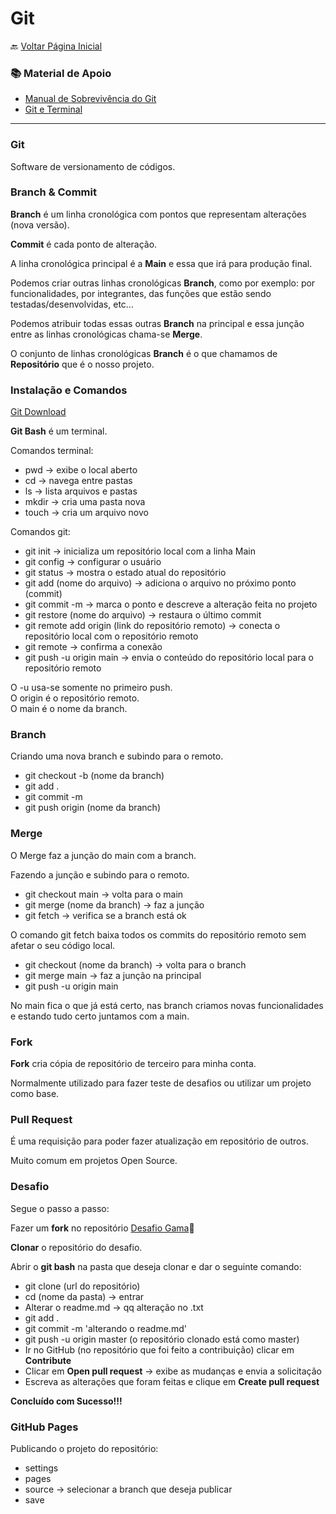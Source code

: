 # Git

🔙 [Voltar Página Inicial](https://github.com/brseghese/vtex-hiring-coders-3)

### 📚 Material de Apoio

- [Manual de Sobrevivência do Git](https://drive.google.com/file/d/1PhH6-s7IjDvmKwUB7oiFvK4MEA9loSlA/view)
- [Git e Terminal](https://drive.google.com/file/d/1MUyj7e9VJtrY77B3D8xkhzS4dQq7mqLG/view)

---

### Git

Software de versionamento de códigos.

### Branch & Commit

**Branch** é um linha cronológica com pontos que representam alterações (nova versão).

**Commit** é cada ponto de alteração.

A linha cronológica principal é a **Main** e essa que irá para produção final.

Podemos criar outras linhas cronológicas **Branch**, como por exemplo: por funcionalidades, por integrantes, das funções que estão sendo testadas/desenvolvidas, etc...

Podemos atribuir todas essas outras **Branch** na principal e essa junção entre as linhas cronológicas chama-se **Merge**.

O conjunto de linhas cronológicas **Branch** é o que chamamos de **Repositório** que é o nosso projeto.

### Instalação e Comandos

[Git Download](https://git-scm.com/downloads)

**Git Bash** é um terminal.

Comandos terminal:

- pwd -> exibe o local aberto
- cd -> navega entre pastas
- ls -> lista arquivos e pastas
- mkdir -> cria uma pasta nova
- touch -> cria um arquivo novo

Comandos git:

- git init -> inicializa um repositório local com a linha Main
- git config -> configurar o usuário
- git status -> mostra o estado atual do repositório
- git add (nome do arquivo) -> adiciona o arquivo no próximo ponto (commit)
- git commit -m -> marca o ponto e descreve a alteração feita no projeto
- git restore (nome do arquivo) -> restaura o último commit
- git remote add origin (link do repositório remoto) -> conecta o repositório local com o repositório remoto
- git remote -> confirma a conexão
- git push -u origin main -> envia o conteúdo do repositório local para o repositório remoto

O -u usa-se somente no primeiro push.<br>
O origin é o repositório remoto.<br>
O main é o nome da branch.

### Branch

Criando uma nova branch e subindo para o remoto.

- git checkout -b (nome da branch)
- git add .
- git commit -m
- git push origin (nome da branch)

### Merge

O Merge faz a junção do main com a branch.

Fazendo a junção e subindo para o remoto.

- git checkout main -> volta para o main
- git merge (nome da branch) -> faz a junção
- git fetch -> verifica se a branch está ok

O comando git fetch baixa todos os commits do repositório remoto sem afetar o seu código local.

- git checkout (nome da branch) -> volta para o branch
- git merge main -> faz a junção na principal
- git push -u origin main

No main fica o que já está certo, nas branch criamos novas funcionalidades e estando tudo certo juntamos com a main.

### Fork

**Fork** cria cópia de repositório de terceiro para minha conta.

Normalmente utilizado para fazer teste de desafios ou utilizar um projeto como base.

### Pull Request

É uma requisição para poder fazer atualização em repositório de outros.

Muito comum em projetos Open Source.

### Desafio

Segue o passo a passo:

Fazer um **fork** no repositório [Desafio Gama](https://github.com/jcbombardelli/gama-no-pullrequest)🔗

**Clonar** o repositório do desafio.

Abrir o <b>git bash</b> na pasta que deseja clonar e dar o seguinte comando:

- git clone (url do repositório)
- cd (nome da pasta) -> entrar
- Alterar o readme.md -> qq alteração no .txt
- git add .
- git commit -m 'alterando o readme.md'
- git push -u origin master (o repositório clonado está como master)
- Ir no GitHub (no repositório que foi feito a contribuição) clicar em **Contribute**
- Clicar em <b>Open pull request</b> -> exibe as mudanças e envia a solicitação
- Escreva as alterações que foram feitas e clique em <b>Create pull request</b>

<b>Concluído com Sucesso!!!</b>

### GitHub Pages

Publicando o projeto do repositório:

- settings
- pages
- source -> selecionar a branch que deseja publicar
- save
